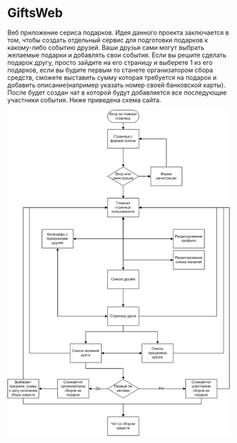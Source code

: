 # GiftsWeb
Веб приложение сериса подарков.
Идея данного проекта заключается в том, чтобы создать отдельный сервис для подготовки подарков к какому-либо событию друзей. Ваши друзья сами могут выбрать желаемые подарки и добавлять свои события. Если вы решите сделать подарок другу, просто зайдите на его страницу и выберете 1 из его подарков, если вы будите первым то станете организатором сбора средств, сможете выставить сумму которая требуется на подарок и добавить описание(например указать номер своей банковской карты). После будет создан чат в которой будут добавляется все последующие участники события.
Ниже приведена схема сайта.

![here must be image](NetcrackerSchema.png "schema")
